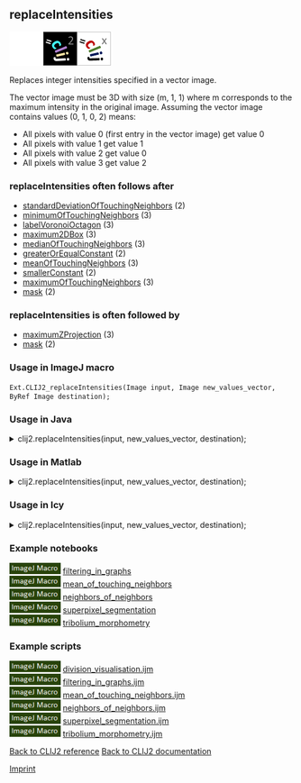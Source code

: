 ## replaceIntensities
<img src="images/mini_empty_logo.png"/><img src="images/mini_clij2_logo.png"/><img src="images/mini_clijx_logo.png"/>

Replaces integer intensities specified in a vector image. 

The vector image must be 3D with size (m, 1, 1) where m corresponds to the maximum intensity in the original image. Assuming the vector image contains values (0, 1, 0, 2) means: 
 * All pixels with value 0 (first entry in the vector image) get value 0
 * All pixels with value 1 get value 1
 * All pixels with value 2 get value 0
 * All pixels with value 3 get value 2


### replaceIntensities often follows after
* <a href="reference_standardDeviationOfTouchingNeighbors">standardDeviationOfTouchingNeighbors</a> (2)
* <a href="reference_minimumOfTouchingNeighbors">minimumOfTouchingNeighbors</a> (3)
* <a href="reference_labelVoronoiOctagon">labelVoronoiOctagon</a> (3)
* <a href="reference_maximum2DBox">maximum2DBox</a> (3)
* <a href="reference_medianOfTouchingNeighbors">medianOfTouchingNeighbors</a> (3)
* <a href="reference_greaterOrEqualConstant">greaterOrEqualConstant</a> (2)
* <a href="reference_meanOfTouchingNeighbors">meanOfTouchingNeighbors</a> (3)
* <a href="reference_smallerConstant">smallerConstant</a> (2)
* <a href="reference_maximumOfTouchingNeighbors">maximumOfTouchingNeighbors</a> (3)
* <a href="reference_mask">mask</a> (2)


### replaceIntensities is often followed by
* <a href="reference_maximumZProjection">maximumZProjection</a> (3)
* <a href="reference_mask">mask</a> (2)


### Usage in ImageJ macro
```
Ext.CLIJ2_replaceIntensities(Image input, Image new_values_vector, ByRef Image destination);
```




### Usage in Java


<details>

<summary>
clij2.replaceIntensities(input, new_values_vector, destination);
</summary>
<pre class="highlight">// init CLIJ and GPU
import net.haesleinhuepf.clij2.CLIJ2;
import net.haesleinhuepf.clij.clearcl.ClearCLBuffer;
CLIJ2 clij2 = CLIJ2.getInstance();

// get input parameters
ClearCLBuffer input = clij2.push(inputImagePlus);
ClearCLBuffer new_values_vector = clij2.push(new_values_vectorImagePlus);
destination = clij2.create(input);
</pre>

<pre class="highlight">
// Execute operation on GPU
clij2.replaceIntensities(input, new_values_vector, destination);
</pre>

<pre class="highlight">
//show result
destinationImagePlus = clij2.pull(destination);
destinationImagePlus.show();

// cleanup memory on GPU
clij2.release(input);
clij2.release(new_values_vector);
clij2.release(destination);
</pre>

</details>





### Usage in Matlab


<details>

<summary>
clij2.replaceIntensities(input, new_values_vector, destination);
</summary>
<pre class="highlight">% init CLIJ and GPU
clij2 = init_clatlab();

% get input parameters
input = clij2.pushMat(input_matrix);
new_values_vector = clij2.pushMat(new_values_vector_matrix);
destination = clij2.create(input);
</pre>

<pre class="highlight">
% Execute operation on GPU
clij2.replaceIntensities(input, new_values_vector, destination);
</pre>

<pre class="highlight">
% show result
destination = clij2.pullMat(destination)

% cleanup memory on GPU
clij2.release(input);
clij2.release(new_values_vector);
clij2.release(destination);
</pre>

</details>





### Usage in Icy


<details>

<summary>
clij2.replaceIntensities(input, new_values_vector, destination);
</summary>
<pre class="highlight">// init CLIJ and GPU
importClass(net.haesleinhuepf.clicy.CLICY);
importClass(Packages.icy.main.Icy);

clij2 = CLICY.getInstance();

// get input parameters
input_sequence = getSequence();
input = clij2.pushSequence(input_sequence);
new_values_vector_sequence = getSequence();
new_values_vector = clij2.pushSequence(new_values_vector_sequence);
destination = clij2.create(input);
</pre>

<pre class="highlight">
// Execute operation on GPU
clij2.replaceIntensities(input, new_values_vector, destination);
</pre>

<pre class="highlight">
// show result
destination_sequence = clij2.pullSequence(destination)
Icy.addSequence(destination_sequence);
// cleanup memory on GPU
clij2.release(input);
clij2.release(new_values_vector);
clij2.release(destination);
</pre>

</details>





### Example notebooks
<a href="https://clij.github.io/clij2-docs/md/filtering_in_graphs"><img src="images/language_macro.png" height="20"/></a> [filtering_in_graphs](https://clij.github.io/clij2-docs/md/filtering_in_graphs)  
<a href="https://clij.github.io/clij2-docs/md/mean_of_touching_neighbors"><img src="images/language_macro.png" height="20"/></a> [mean_of_touching_neighbors](https://clij.github.io/clij2-docs/md/mean_of_touching_neighbors)  
<a href="https://clij.github.io/clij2-docs/md/neighbors_of_neighbors"><img src="images/language_macro.png" height="20"/></a> [neighbors_of_neighbors](https://clij.github.io/clij2-docs/md/neighbors_of_neighbors)  
<a href="https://clij.github.io/clij2-docs/md/superpixel_segmentation"><img src="images/language_macro.png" height="20"/></a> [superpixel_segmentation](https://clij.github.io/clij2-docs/md/superpixel_segmentation)  
<a href="https://clij.github.io/clij2-docs/md/tribolium_morphometry"><img src="images/language_macro.png" height="20"/></a> [tribolium_morphometry](https://clij.github.io/clij2-docs/md/tribolium_morphometry)  




### Example scripts
<a href="https://github.com/clij/clij2-docs/blob/master/src/main/macro/division_visualisation.ijm"><img src="images/language_macro.png" height="20"/></a> [division_visualisation.ijm](https://github.com/clij/clij2-docs/blob/master/src/main/macro/division_visualisation.ijm)  
<a href="https://github.com/clij/clij2-docs/blob/master/src/main/macro/filtering_in_graphs.ijm"><img src="images/language_macro.png" height="20"/></a> [filtering_in_graphs.ijm](https://github.com/clij/clij2-docs/blob/master/src/main/macro/filtering_in_graphs.ijm)  
<a href="https://github.com/clij/clij2-docs/blob/master/src/main/macro/mean_of_touching_neighbors.ijm"><img src="images/language_macro.png" height="20"/></a> [mean_of_touching_neighbors.ijm](https://github.com/clij/clij2-docs/blob/master/src/main/macro/mean_of_touching_neighbors.ijm)  
<a href="https://github.com/clij/clij2-docs/blob/master/src/main/macro/neighbors_of_neighbors.ijm"><img src="images/language_macro.png" height="20"/></a> [neighbors_of_neighbors.ijm](https://github.com/clij/clij2-docs/blob/master/src/main/macro/neighbors_of_neighbors.ijm)  
<a href="https://github.com/clij/clij2-docs/blob/master/src/main/macro/superpixel_segmentation.ijm"><img src="images/language_macro.png" height="20"/></a> [superpixel_segmentation.ijm](https://github.com/clij/clij2-docs/blob/master/src/main/macro/superpixel_segmentation.ijm)  
<a href="https://github.com/clij/clij2-docs/blob/master/src/main/macro/tribolium_morphometry.ijm"><img src="images/language_macro.png" height="20"/></a> [tribolium_morphometry.ijm](https://github.com/clij/clij2-docs/blob/master/src/main/macro/tribolium_morphometry.ijm)  


[Back to CLIJ2 reference](https://clij.github.io/clij2-docs/reference)
[Back to CLIJ2 documentation](https://clij.github.io/clij2-docs)

[Imprint](https://clij.github.io/imprint)
